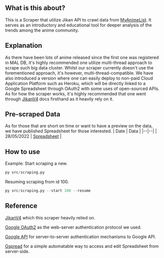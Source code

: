 
## What is this about?
This is a Scraper that utilize Jikan API to crawl data from [MyAnimeList](https://myanimelist.net/). It serves as an introductory and educational tool for deeper analysis of the trends among the anime community.

## Explanation
As there have been lots of anime released since the first one was registered in MAL DB, it's highly recommended one utilize multi-thread approach to scrape such big data cluster. Whilst our scraper currently doesn't use the forementioned approach, it's however, multi-thread-compatible. We have also introduced a version where one can easily deploy to non-paid Cloud Application Platform such as Heroku, which will be directly linked to a Google Spreadsheet through OAuth2 with some uses of open-sourced APIs.
As for how the scraper works, it's highly recommended that one went through [JikanV4](https://docs.api.jikan.moe/) docs firsthand as it heavily rely on it. 
## Pre-scraped Data
As for those that are short on time or want to have a preview on the data, we have published Spreadsheet for those interested.
| Date |  Data |
|--|--|
| 28/05/2022 | [Spreadsheet](https://docs.google.com/spreadsheets/d/1Jltxga8HA-umRwDb2RUchbAypcDCcYs4qHg8hu0U_gM/edit?usp=sharing) |

## How to use
Example:
Start scraping a new.
```py
py src/scraping.py
```
Resuming scraping from id 100.
```py
py src/scraping.py --start 100 --resume
```
## Reference
[JikanV4](https://docs.api.jikan.moe/) which this scraper heavily relied on.

[Google OAuth2](https://developers.google.com/identity/protocols/oauth2) as the web-server authentication protocol we used.

[Google API](https://github.com/googleapis/google-auth-library-python) for server-to-server authentication mechanisms to Google API.

[Gspread](https://github.com/burnash/gspread) for a simple automatable way to access and edit Spreadsheet from server-side.

